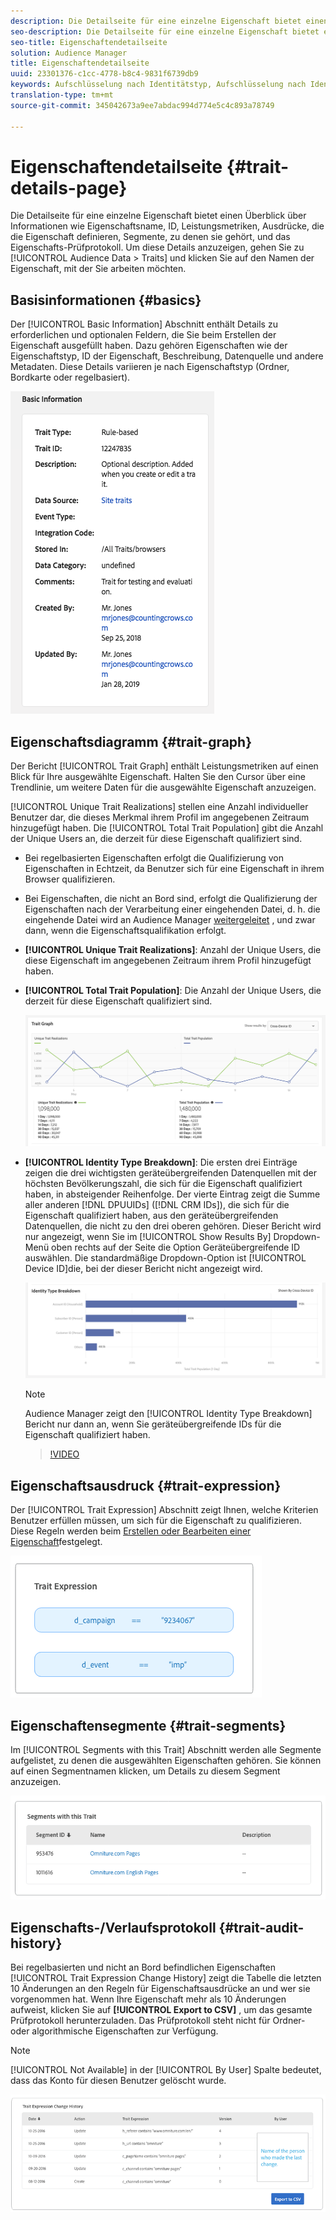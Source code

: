 ```yaml
---
description: Die Detailseite für eine einzelne Eigenschaft bietet einen Überblick über Informationen wie Eigenschaftsname, ID, Leistungsmetriken, Ausdrücke, die die Eigenschaft definieren, Segmente, zu denen sie gehört, und das Eigenschafts-Prüfprotokoll. Um diese Details anzuzeigen, gehen Sie zu Zielgruppendaten > Eigenschaften und klicken Sie auf den Namen der Eigenschaft, mit der Sie arbeiten möchten.
seo-description: Die Detailseite für eine einzelne Eigenschaft bietet einen Überblick über Informationen wie Eigenschaftsname, ID, Leistungsmetriken, Ausdrücke, die die Eigenschaft definieren, Segmente, zu denen sie gehört, und das Eigenschafts-Prüfprotokoll. Um diese Details anzuzeigen, gehen Sie zu Zielgruppendaten > Eigenschaften und klicken Sie auf den Namen der Eigenschaft, mit der Sie arbeiten möchten.
seo-title: Eigenschaftendetailseite
solution: Audience Manager
title: Eigenschaftendetailseite
uuid: 23301376-c1cc-4778-b8c4-9831f6739db9
keywords: Aufschlüsselung nach Identitätstyp, Aufschlüsselung nach Identität, Bericht zur Zielgruppenidentität
translation-type: tm+mt
source-git-commit: 345042673a9ee7abdac994d774e5c4c893a78749

---
```



# Eigenschaftendetailseite {#trait-details-page}

Die Detailseite für eine einzelne Eigenschaft bietet einen Überblick über Informationen wie Eigenschaftsname, ID, Leistungsmetriken, Ausdrücke, die die Eigenschaft definieren, Segmente, zu denen sie gehört, und das Eigenschafts-Prüfprotokoll. Um diese Details anzuzeigen, gehen Sie zu [!UICONTROL Audience Data > Traits] und klicken Sie auf den Namen der Eigenschaft, mit der Sie arbeiten möchten.

## Basisinformationen {#basics}

Der [!UICONTROL Basic Information] Abschnitt enthält Details zu erforderlichen und optionalen Feldern, die Sie beim Erstellen der Eigenschaft ausgefüllt haben. Dazu gehören Eigenschaften wie der Eigenschaftstyp, ID der Eigenschaft, Beschreibung, Datenquelle und andere Metadaten. Diese Details variieren je nach Eigenschaftstyp (Ordner, Bordkarte oder regelbasiert).

![](assets/basicInfo.png)

## Eigenschaftsdiagramm {#trait-graph}

Der Bericht [!UICONTROL Trait Graph] enthält Leistungsmetriken auf einen Blick für Ihre ausgewählte Eigenschaft. Halten Sie den Cursor über eine Trendlinie, um weitere Daten für die ausgewählte Eigenschaft anzuzeigen.

[!UICONTROL Unique Trait Realizations] stellen eine Anzahl individueller Benutzer dar, die dieses Merkmal ihrem Profil im angegebenen Zeitraum hinzugefügt haben. Die [!UICONTROL Total Trait Population] gibt die Anzahl der Unique Users an, die derzeit für diese Eigenschaft qualifiziert sind.

* Bei regelbasierten Eigenschaften erfolgt die Qualifizierung von Eigenschaften in Echtzeit, da Benutzer sich für eine Eigenschaft in ihrem Browser qualifizieren.
* Bei Eigenschaften, die nicht an Bord sind, erfolgt die Qualifizierung der Eigenschaften nach der Verarbeitung einer eingehenden Datei, d. h. die eingehende Datei wird an Audience Manager [weitergeleitet](../../faq/faq-inbound-data-ingestion.md) , und zwar dann, wenn die Eigenschaftsqualifikation erfolgt.
* **[!UICONTROL Unique Trait Realizations]**: Anzahl der Unique Users, die diese Eigenschaft im angegebenen Zeitraum ihrem Profil hinzugefügt haben.
* **[!UICONTROL Total Trait Population]**: Die Anzahl der Unique Users, die derzeit für diese Eigenschaft qualifiziert sind.

   ![trait-graph](assets/trait-summary.png)

* **[!UICONTROL Identity Type Breakdown]**: Die ersten drei Einträge zeigen die drei wichtigsten geräteübergreifenden Datenquellen mit der höchsten Bevölkerungszahl, die sich für die Eigenschaft qualifiziert haben, in absteigender Reihenfolge. Der vierte Eintrag zeigt die Summe aller anderen [!DNL DPUUIDs] ([!DNL CRM IDs]), die sich für die Eigenschaft qualifiziert haben, aus den geräteübergreifenden Datenquellen, die nicht zu den drei oberen gehören. Dieser Bericht wird nur angezeigt, wenn Sie im [!UICONTROL Show Results By] Dropdown-Menü oben rechts auf der Seite die Option Geräteübergreifende ID auswählen. Die standardmäßige Dropdown-Option ist [!UICONTROL Device ID]die, bei der dieser Bericht nicht angezeigt wird.

   ![trait-graph](assets/trait-identity.png)
   > [!NOTE]
   > Audience Manager zeigt den [!UICONTROL Identity Type Breakdown] Bericht nur dann an, wenn Sie geräteübergreifende IDs für die Eigenschaft qualifiziert haben.

   >[!VIDEO](https://video.tv.adobe.com/v/27977/?captions=ger)

## Eigenschaftsausdruck {#trait-expression}

Der [!UICONTROL Trait Expression] Abschnitt zeigt Ihnen, welche Kriterien Benutzer erfüllen müssen, um sich für die Eigenschaft zu qualifizieren. Diese Regeln werden beim [Erstellen oder Bearbeiten einer Eigenschaft](../../features/traits/about-trait-builder.md)festgelegt.

![](assets/traitExpression.png)

## Eigenschaftensegmente {#trait-segments}

Im [!UICONTROL Segments with this Trait] Abschnitt werden alle Segmente aufgelistet, zu denen die ausgewählten Eigenschaften gehören. Sie können auf einen Segmentnamen klicken, um Details zu diesem Segment anzuzeigen.

![](assets/traitSegments.png)

## Eigenschafts-/Verlaufsprotokoll {#trait-audit-history}

Bei regelbasierten und nicht an Bord befindlichen Eigenschaften [!UICONTROL Trait Expression Change History] zeigt die Tabelle die letzten 10 Änderungen an den Regeln für Eigenschaftsausdrücke an und wer sie vorgenommen hat. Wenn Ihre Eigenschaft mehr als 10 Änderungen aufweist, klicken Sie auf **[!UICONTROL Export to CSV]** , um das gesamte Prüfprotokoll herunterzuladen. Das Prüfprotokoll steht nicht für Ordner- oder algorithmische Eigenschaften zur Verfügung.

>[!NOTE]
>
>[!UICONTROL Not Available] in der [!UICONTROL By User] Spalte bedeutet, dass das Konto für diesen Benutzer gelöscht wurde.

![](assets/traitHistory.png)